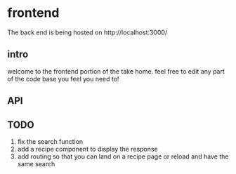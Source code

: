 # frontend

The back end is being hosted on http://localhost:3000/

## intro

welcome to the frontend portion of the take home. feel free to edit any part of the code base you feel you need to!

## API

## TODO

1. fix the search function
1. add a recipe component to display the response
1. add routing so that you can land on a recipe page or reload and have the same search
